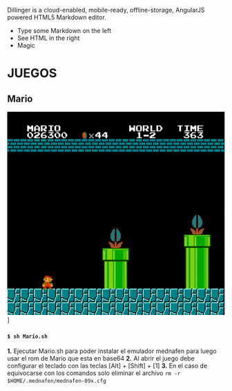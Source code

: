 
Dillinger is a cloud-enabled, mobile-ready, offline-storage, AngularJS powered HTML5 Markdown editor.

  - Type some Markdown on the left
  - See HTML in the right
  - Magic
# JUEGOS


## Mario
![Mario](https://raw.githubusercontent.com/JuanFajardo/Juegos/master/mario.png)]

#### ```$ sh Mario.sh```

__1.__ Ejecutar Mario.sh para poder instalar el emulador mednafen para luego usar el rom de Mario que esta en base64
__2.__ Al abrir el juego debe configurar el teclado con las teclas [Alt] + [Shift] + [1]
__3.__ En el caso de equivocarse con los comandos solo eliminar el archivo ```rm -r  $HOME/.mednafen/mednafen-09x.cfg```


